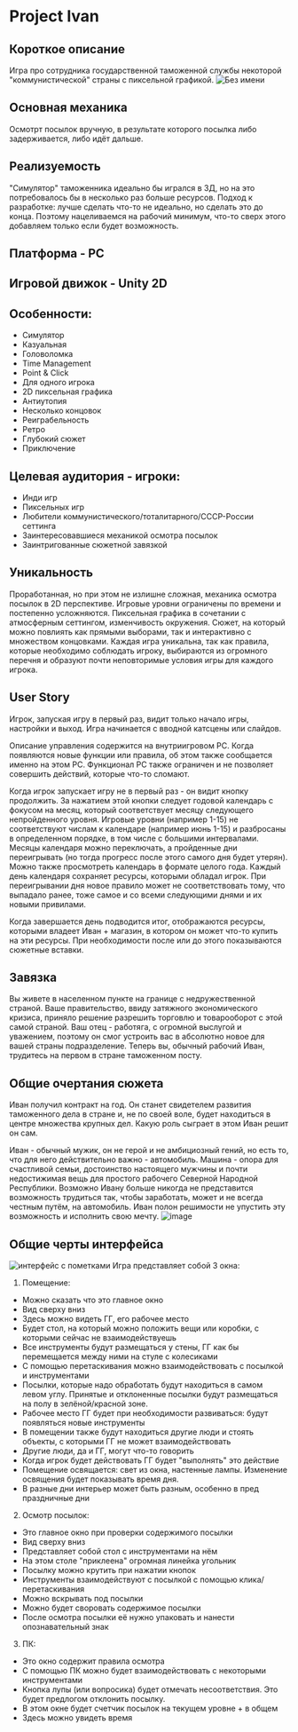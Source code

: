 # Project Ivan

## Короткое описание
Игра про сотрудника государственной таможенной службы некоторой "коммунистической" страны с пиксельной графикой.
![Без имени](https://user-images.githubusercontent.com/57444845/183237588-f8a9cf78-9662-49e0-861b-8422114d2aba.png)

## Основная механика
Осмотрт посылок вручную, в результате которого посылка либо задерживается, либо идёт дальше.

## Реализуемость
"Симулятор" таможенника идеально бы игрался в 3Д, но на это потребовалось бы в несколько раз больше ресурсов. Подход к разработке: лучше сделать что-то не идеально, но сделать это до конца. Поэтому нацеливаемся на рабочий минимум, что-то сверх этого добавляем только если будет возможность.

## Платформа - PC
## Игровой движок - Unity 2D

## Особенности: 
- Симулятор
- Казуальная
- Головоломка
- Time Management
- Point & Click
- Для одного игрока
- 2D пиксельная графика
- Антиутопия
- Несколько концовок
- Реиграбельность
- Ретро
- Глубокий сюжет
- Приключение

## Целевая аудитория - игроки:
- Инди игр
- Пиксельных игр
- Любители коммунистического/тоталитарного/СССР-России сеттинга
- Заинтересовавшиеся механикой осмотра посылок
- Заинтригованные сюжетной завязкой

## Уникальность
Проработанная, но при этом не излишне сложная, механика осмотра посылок в 2D перспективе. Игровые уровни ограничены по времени и постепенно усложняются. Пиксельная графика в сочетании с атмосферным сеттингом, изменчивость окружения. Сюжет, на который можно повлиять как прямыми выборами, так и интерактивно с множеством концовками. Каждая игра уникальна, так как правила, которые необходимо соблюдать игроку, выбираются из огромного перечня и образуют почти неповторимые условия игры для каждого игрока.

## User Story
Игрок, запуская игру в первый раз, видит только начало игры, настройки и выход. Игра начинается с вводной катсцены или слайдов. 

Описание управления содержится на внутриигровом PC. Когда появляются новые функции или правила, об этом также сообщается именно на этом PC. Функционал PC также ограничен и не позволяет совершить действий, которые что-то сломают.

Когда игрок запускает игру не в первый раз - он видит кнопку продолжить. За нажатием этой кнопки следует годовой календарь с фокусом на месяц, который соответствует месяцу следующего непройденного уровня. Игровые уровни (например 1-15) не соответствуют числам к календаре (например июнь 1-15) и разбросаны в определенном порядке, в том числе с большими интервалами. Месяцы календаря можно переключать, а пройденные дни переигрывать (но тогда прогресс после этого самого дня будет утерян). Можно также просмотреть календарь в формате целого года. Каждый день календаря сохраняет ресурсы, которыми обладал игрок. При переигрывании дня новое правило может не соответствовать тому, что выпадало ранее, тоже самое и со всеми следующими днями и их новыми привилами.

Когда завершается день подводится итог, отображаются ресурсы, которыми владеет Иван + магазин, в котором он может что-то купить на эти ресурсы. При необходимости после или до этого показываются сюжетные вставки.

## Завязка
Вы живете в населенном пункте на границе с недружественной страной. Ваше правительство, ввиду затяжного экономического кризиса, приняло решение разрешить торговлю и товарооборот с этой самой страной. Ваш отец - работяга, с огромной выслугой и уважением, поэтому он смог устроить вас в абсолютно новое для вашей страны подразделение. Теперь вы, обычный рабочий Иван, трудитесь на первом в стране таможенном посту.

## Общие очертания сюжета
Иван получил контракт на год. Он станет свидетелем развития таможенного дела в стране и, не по своей воле, будет находиться в центре множества крупных дел. Какую роль сыграет в этом Иван решит он сам. 

Иван - обычный мужик, он не герой и не амбициозный гений, но есть то, что для него действительно важно - автомобиль. Машина - опора для счастливой семьи, достоинство настоящего мужчины и почти недостижимая вещь для простого рабочего Северной Народной Республики. Возможно Ивану больше никогда не представится возможность трудиться так, чтобы заработать, может и не всегда честным путём, на автомобиль. Иван полон решимости не упустить эту возможность и исполнить свою мечту.
![image](https://user-images.githubusercontent.com/57444845/183042245-4b00a50c-6ec2-43dd-91d2-841fc70502c1.png)

## Общие черты интерфейса
![интерфейс с пометками](https://user-images.githubusercontent.com/57444845/183043032-8442f3fc-b3b9-4127-b341-2dcca47cf80c.png)
Игра представляет собой 3 окна:
1. Помещение:
- Можно сказать что это главное окно
- Вид сверху вниз
- Здесь можно видеть ГГ, его рабочее место
- Будет стол, на который можно положить вещи или коробки, с которыми сейчас не взаимодействуешь
- Все инструменты будут размещаться у стены, ГГ как бы перемещается между ними на стуле с колесиками
- С помощью перетаскивания можно взаимодействовать с посылкой и инструментами
- Посылки, которые надо обработать будут находиться в самом левом углу. Принятые и отклоненные посылки будут размещаться на полу в зелёной/красной зоне.
- Рабочее место ГГ будет при необходимости развиваться: будут появляться новые инструменты
- В помещении также будут находиться другие люди и стоять объекты, с которыми ГГ не может взаимодействовать
- Другие люди, да и ГГ, могут что-то говорить
- Когда игрок будет действовать ГГ будет "выполнять" это действие
- Помещение освящается: свет из окна, настенные лампы. Изменение освящения будет показывать время дня.
- В разные дни интерьер может быть разным, особенно в пред праздничные дни

2. Осмотр посылок:
- Это главное окно при проверки содержимого посылки
- Вид сверху вниз
- Представляет собой стол с инструментами на нём
- На этом столе "приклеена" огромная линейка угольник
- Посылку можно крутить при нажатии кнопок
- Инструменты взаимодействуют с посылкой с помощью клика/перетаскивания
- Можно вскрывать под посылки
- Можно будет своровать содержимое посылки
- После осмотра посылки её нужно упаковать и нанести опознавательный знак

3. ПК:
- Это окно содержит правила осмотра
- С помощью ПК можно будет взаимодействовать с некоторыми инструментами
- Кнопка лупы (или вопросика) будет отмечать несоответствия. Это будет предлогом отклонить посылку.
- В этом окне будет счетчик посылок на текущем уровне + в общем
- Здесь можно увидеть время

## 
